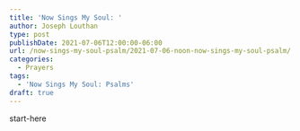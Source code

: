 ```yaml
---
title: 'Now Sings My Soul: '
author: Joseph Louthan
type: post
publishDate: 2021-07-06T12:00:00-06:00
url: /now-sings-my-soul-psalm/2021-07-06-noon-now-sings-my-soul-psalm/
categories:
  - Prayers
tags:
  - 'Now Sings My Soul: Psalms'
draft: true
---
```

<div style="font-variant: small-caps;">

</div>
    start-here
